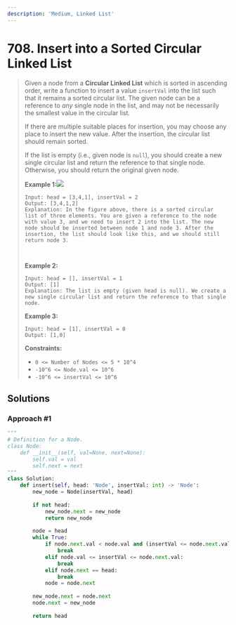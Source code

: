 ```yaml
---
description: 'Medium, Linked List'
---
```


# 708. Insert into a Sorted Circular Linked List

> Given a node from a **Circular Linked List** which is sorted in ascending order, write a function to insert a value `insertVal` into the list such that it remains a sorted circular list. The given node can be a reference to _any_ single node in the list, and may not be necessarily the smallest value in the circular list.
>
> If there are multiple suitable places for insertion, you may choose any place to insert the new value. After the insertion, the circular list should remain sorted.
>
> If the list is empty \(i.e., given node is `null`\), you should create a new single circular list and return the reference to that single node. Otherwise, you should return the original given node.
>
> **Example 1:**![](https://assets.leetcode.com/uploads/2019/01/19/example_1_before_65p.jpg)  
>  
>
> ```text
> Input: head = [3,4,1], insertVal = 2
> Output: [3,4,1,2]
> Explanation: In the figure above, there is a sorted circular list of three elements. You are given a reference to the node with value 3, and we need to insert 2 into the list. The new node should be inserted between node 1 and node 3. After the insertion, the list should look like this, and we should still return node 3.
>
>
>
> ```
>
> **Example 2:**
>
> ```text
> Input: head = [], insertVal = 1
> Output: [1]
> Explanation: The list is empty (given head is null). We create a new single circular list and return the reference to that single node.
> ```
>
> **Example 3:**
>
> ```text
> Input: head = [1], insertVal = 0
> Output: [1,0]
> ```
>
> **Constraints:**
>
> * `0 <= Number of Nodes <= 5 * 10^4`
> * `-10^6 <= Node.val <= 10^6`
> * `-10^6 <= insertVal <= 10^6`

## Solutions

### Approach \#1

```python
"""
# Definition for a Node.
class Node:
    def __init__(self, val=None, next=None):
        self.val = val
        self.next = next
"""
class Solution:
    def insert(self, head: 'Node', insertVal: int) -> 'Node':
        new_node = Node(insertVal, head)
        
        if not head:
            new_node.next = new_node
            return new_node
         
        node = head
        while True:
            if node.next.val < node.val and (insertVal <= node.next.val or insertVal >= node.val):
                break
            elif node.val <= insertVal <= node.next.val:
                break
            elif node.next == head:
                break
            node = node.next
        
        new_node.next = node.next
        node.next = new_node
        
        return head
```



